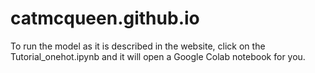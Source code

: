 # catmcqueen.github.io

To run the model as it is described in the website, click on the Tutorial_onehot.ipynb and it will open a Google Colab notebook for you.
